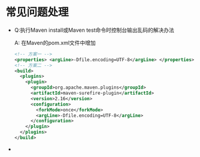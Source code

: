 # 常见问题处理

- Q:执行Maven install或Maven test命令时控制台输出乱码的解决办法

  A:  在Maven的pom.xml文件中增加

  ~~~xml
  <!-- 方案一 -->
  <properties> <argLine>-Dfile.encoding=UTF-8</argLine> </properties>
  <!-- 方案二 -->
  <build>
    <plugins>
      <plugin>
        <groupId>org.apache.maven.plugins</groupId>
        <artifactId>maven-surefire-plugin</artifactId>
        <version>2.16</version>
        <configuration>
          <forkMode>once</forkMode>
          <argLine>-Dfile.encoding=UTF-8</argLine>
        </configuration>
      </plugin>
    </plugins>
  </build>
  ~~~

- 